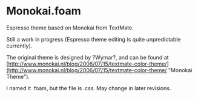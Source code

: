 Monokai.foam
========================

Espresso theme based on Monokai from TextMate.

Still a work in progress (Espresso theme editing is quite unpredictable currently).

The original theme is designed by ?Wymar?, and can be found at [http://www.monokai.nl/blog/2006/07/15/textmate-color-theme/](http://www.monokai.nl/blog/2006/07/15/textmate-color-theme/ "Monokai Theme").

I named it .foam, but the file is .css. May change in later revisions.